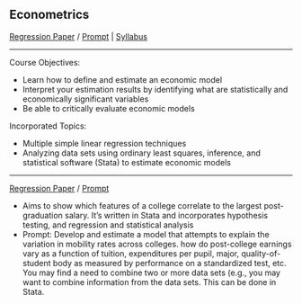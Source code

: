 ## Econometrics
[Regression Paper](https://github.com/eng-jonathan/QC_ECON_382_Econometrics/blob/master/regression%20paper/regression_paper.pdf) / [Prompt](https://github.com/eng-jonathan/QC_ECON_382_Econometrics/blob/master/regression%20paper/regression_paper_prompt.pdf) |
[Syllabus](https://github.com/eng-jonathan/QC_ECON_382_Econometrics/blob/master/syllabus/syllabus_econ382.pdf)
___
Course Objectives:
* Learn how to define and estimate an economic model
* Interpret your estimation results by identifying what are statistically and economically significant variables
* Be able to critically evaluate economic models

Incorporated Topics:
* Multiple simple linear regression techniques
* Analyzing data sets using ordinary least squares, inference, and statistical software (Stata) to estimate economic models
___
[Regression Paper](https://github.com/eng-jonathan/QC_ECON_382_Econometrics/blob/master/regression%20paper/regression_paper.pdf) / [Prompt](https://github.com/eng-jonathan/QC_ECON_382_Econometrics/blob/master/regression%20paper/regression_paper_prompt.pdf)
* Aims to show which features of a college correlate to the largest post-graduation salary. It’s written in Stata and incorporates hypothesis testing, and regression and statistical analysis
* Prompt: Develop and estimate a model that attempts to explain the variation in mobility rates across colleges. how do post-college earnings vary as a function of tuition, expenditures per pupil, major, quality-of-student body as measured by performance on a standardized test, etc.  You may find a need to combine two or more data sets (e.g., you may want to combine information from the data sets. This can be done in Stata.
